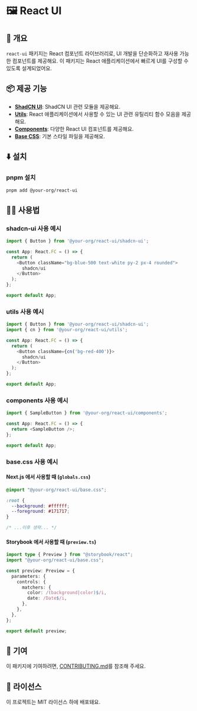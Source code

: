 # 🖼️ React UI

## 📖 개요

`react-ui` 패키지는 React 컴포넌트 라이브러리로, UI 개발을 단순화하고 재사용 가능한 컴포넌트를 제공해요. 이 패키지는 React 애플리케이션에서 빠르게 UI를 구성할 수 있도록 설계되었어요.

## 📦 제공 기능

- **[ShadCN UI](./shadcn-ui)**: ShadCN UI 관련 모듈을 제공해요.
- **[Utils](./utils)**: React 애플리케이션에서 사용할 수 있는 UI 관련 유틸리티 함수 모음을 제공해요.
- **[Components](./components)**: 다양한 React UI 컴포넌트를 제공해요.
- **[Base CSS](./base.css)**: 기본 스타일 파일을 제공해요.

## ⬇️ 설치

### pnpm 설치

```bash
pnpm add @your-org/react-ui
```

## 🧑‍💻 사용법

### shadcn-ui 사용 예시

```typescript
import { Button } from '@your-org/react-ui/shadcn-ui';

const App: React.FC = () => {
  return (
    <Button className="bg-blue-500 text-white py-2 px-4 rounded">
      shadcn/ui
    </Button>
  );
};

export default App;
```

### utils 사용 예시

```typescript
import { Button } from '@your-org/react-ui/shadcn-ui';
import { cn } from '@your-org/react-ui/utils';

const App: React.FC = () => {
  return (
    <Button className={cn('bg-red-400')}>
      shadcn/ui
    </Button>
  );
};

export default App;
```

### components 사용 예시

```typescript
import { SampleButton } from '@your-org/react-ui/components';

const App: React.FC = () => {
  return <SampleButton />;
};

export default App;
```

### base.css 사용 예시

#### Next.js 에서 사용할 때 (`globals.css`)

```css
@import "@your-org/react-ui/base.css";

:root {
  --background: #ffffff;
  --foreground: #171717;
}

/* ...이후 생략... */
```

#### Storybook 에서 사용할 때 (`preview.ts`)

```typescript
import type { Preview } from "@storybook/react";
import "@your-org/react-ui/base.css";

const preview: Preview = {
  parameters: {
    controls: {
      matchers: {
        color: /(background|color)$/i,
        date: /Date$/i,
      },
    },
  },
};

export default preview;
```

## 🤝 기여

이 패키지에 기여하려면, [CONTRIBUTING.md](../CONTRIBUTING.md)를 참조해 주세요.

## 📜 라이선스

이 프로젝트는 MIT 라이선스 하에 배포돼요.
